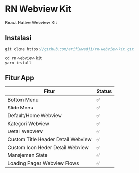 # RN Webview Kit
React Native Webview Kit

## Instalasi
```js
git clone https://github.com/arifSuwadji/rn-webview-kit.git

cd rn-webview-kit
yarn install

```

## Fitur App
| Fitur | Status |
| --------- | --------- |
| Bottom Menu | ✅ |
| Slide Menu | ✅ |
| Default/Home Webview | ✅ |
| Kategori Webview | ✅ |
| Detail Webview | ✅ |
| Custom Title Header Detail Webview | ✅ |
| Custom Icon Heder Detail Webview | ✅ |
| Manajemen State | ✅ |
| Loading Pages Webview Flows | ✅ |

